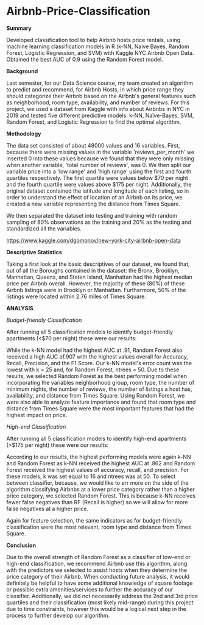 # Airbnb-Price-Classification

**Summary**

Developed classification tool to help Airbnb hosts price rentals, using machine learning classification models in R (k-NN, Naive Bayes, Random Forest, Logistic Regression, and SVM) with Kaggle NYC Airbnb Open Data. Obtained the best AUC of 0.9 using the Random Forest model.

**Background**

Last semester, for our Data Science course, my team created an algorithm to predict and recommend, for Airbnb Hosts, in which price range they should categorize their Airbnb based on the Airbnb's general features such as neighborhood, room type, availability, and number of reviews. For this project, we used a dataset from Kaggle with info about Airbnbs in NYC in 2019 and tested five different predictive models: k-NN, Naïve-Bayes, SVM, Random Forest, and Logistic Regression to find the optimal algorithm.

**Methodology**

The data set consisted of about 48000 values and 16 variables. First, because there were missing values in the variable 'reviews_per_month' we inserted 0 into these values because we found that they were only missing when another variable, 'total number of reviews', was 0. We then split our variable price into a 'low range' and 'high range' using the first and fourth quartiles respectively. The first quartile were values below $70 per night and the fourth quartile were values above $175 per night. Additionally, the original dataset contained the latitude and longitude of each listing, so in order to understand the effect of location of an Airbnb on its price, we created a new variable representing the distance from Times Square.

We then separated the dataset into testing and training with random sampling of 80% observations as the training and 20% as the testing and standardized all the variables.

https://www.kaggle.com/dgomonov/new-york-city-airbnb-open-data

**Descriptive Statistics**

Taking a first look at the basic descriptives of our dataset, we found that, out of all the Boroughs contained in the dataset: the Bronx, Brooklyn, Manhattan, Queens, and Staten Island, Manhattan had the highest median price per Airbnb overall. However, the majority of these (80%) of these Airbnb listings were in Brooklyn or Manhattan. Furthermore, 50% of the listings were located within 2.76 miles of Times Square.

**ANALYSIS**

*Budget-friendly Classification*

After running all 5 classification models to identify budget-friendly apartments (<$70 per night) these were our results:

While the k-NN model had the highest AUC at .91, Random Forest also received a high AUC of.907 with the highest values overall for Accuracy, Recall, Precision, and the F1 Score. Our k-NN model's error count was the lowest with k = 25 and, for Random Forest, ntrees = 50. Due to these results, we selected Random Forest as the best performing model when incorporating the variables neighborhood group, room type, the number of minimum nights, the number of reviews, the number of listings a host has, availability, and distance from Times Square. Using Random Forest, we were also able to analyze feature importance and found that room type and distance from Times Square were the most important features that had the highest impact on price. 

*High-end Classification*

After running all 5 classification models to identify high-end apartments (>$175 per night) these were our results:

According to our results, the highest performing models were again k-NN and Random Forest as k-NN received the highest AUC at .862 and Random Forest received the highest values of accuracy, recall, and precision. For these models, k was set equal to 16 and ntrees was at 50. To select between classifier, because, we would like to err more on the side of the algorithm classifying Airbnbs at a lower price category rather than a higher price category, we selected Random Forest. This is because k-NN receives fewer false negatives than RF (Recall is higher) so we will allow for more false negatives at a higher price. 

Again for feature selection, the same indicators as for budget-friendly classification were the most relevant, room type and distance from Times Square.

**Conclusion**

Due to the overall strength of Random Forest as a classifier of low-end or high-end classification, we recommend Airbnb use this algorithm, along with the predictors we selected to assist hosts when they determine the price category of their Airbnb. When conducting future analysis, it would definitely be helpful to have some additional knowledge of square footage or possible extra amenities/services to further the accuracy of our classifier. Additionally, we did not necessarily address the 2nd and 3rd price quartiles and their classification (most likely mid-range) during this project due to time constraints, however this would be a logical next step in the process to further develop our algorithm.

